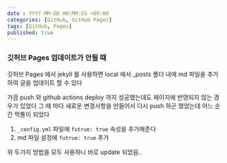 ```yaml
---
date : YYYY-MM-DD HH:MM:SS +09:00
categories: [GitHub, GitHub Pages]
tags: [GitHub, Pages]
published: true
---
```




### 깃허브 Pages 업데이트가 안될 때
깃허브 Pages 에서 jekyll 를 사용하면 local 에서 
_posts 폴더 내에 md 파일을 추가하여 글을 업데이트 할 수 있다

가끔 push 와 github actions deploy 까지 성공했는데도 
페이지에 반영되지 않는 경우가 있었다
그 때 마다 새로운 변경사항을 만들어서 다시 push 하곤 했었는데
어느 순간 먹통이 되었다

1. `_config.yml` 파일에 `futrue: true` 속성을 추가해준다
2. md 파일 설정에 `futrue: true` 추가

위 두가지 방법을 모두 사용하니 바로 update 되었음..



